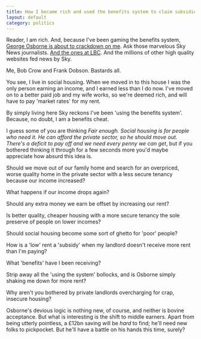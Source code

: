 ```yaml
---
title: How I became rich and used the benefits system to claim subsidies only for George Osborne to crackdown on me
layout: default
category: politics
---
```


Reader, I am rich. And, because I've been gaming the benefits system, [George Osborne is about to crackdown on me](http://news.sky.com/story/1513430/crackdown-on-rich-council-house-tenants). Ask those marvelous Sky News journalists. [And the ones at LBC](http://www.lbc.co.uk/crackdown-on-rich-council-house-tenants-112348). And the millions of other high quality websites fed news by Sky.

Me, Bob Crow and Frank Dobson. Bastards all.

You see, I live in social housing. When we moved in to this house I was the only person earning an income, and I earned less than I do now. I've moved on to a better paid job and my wife works, so we're deemed rich, and will have to pay 'market rates' for my rent.

By simply living here Sky reckons I've been 'using the benefits system'. Because, no doubt, I am a benefits cheat.

I guess some of you are thinking _Fair enough. Social housing is for people who need it. He can afford the private sector, so he should move out. There's a deficit to pay off and we need every penny we can get_, but if you bothered thinking it through for a few seconds more you'd maybe appreciate how absurd this idea is.

Should we move out of our family home and search for an overpriced, worse quality home in the private sector with a less secure tenancy because our income increased?

What happens if our income drops again?

Should any extra money we earn be offset by increasing our rent?

Is better quality, cheaper housing with a more secure tenancy the sole preserve of people on lower incomes?

Should social housing become some sort of ghetto for 'poor' people?

How is a 'low' rent a 'subsidy' when my landlord doesn't receive more rent than I'm paying?

What 'benefits' have I been receiving?

Strip away all the 'using the system' bollocks, and is Osborne simply shaking me down for more rent?

Why aren't you bothered by private landlords overcharging for crap, insecure housing?

Osborne's devious logic is nothing new, of course, and neither is bovine acceptance. But what is interesting is the shift to middle earners. Apart from being utterly pointless, a &pound;12bn saving will be _hard_ to find; he'll need new folks to pickpocket. But he'll have a battle on his hands this time, surely?
